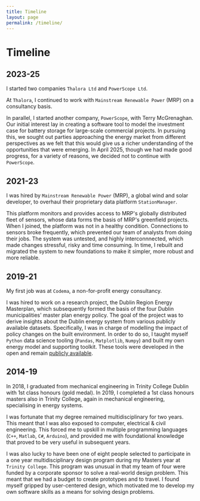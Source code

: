 ```yaml
---
title: Timeline
layout: page
permalink: /timeline/
---
```


# Timeline

## 2023-25

I started two companies `Thalora Ltd` and `PowerScope Ltd`.

At `Thalora`, I continued to work with `Mainstream Renewable Power` (MRP) on a consultancy basis.

In parallel, I started another company, `PowerScope`, with Terry McGrenaghan. Our initial interest lay in creating a software tool to model the investment case for battery storage for large-scale commercial projects. In pursuing this, we sought out parties approaching the energy market from different perspectives as we felt that this would give us a richer understanding of the opportunities that were emerging. In April 2025, though we had made good progress, for a variety of reasons, we decided not to continue with `PowerScope`.


## 2021-23

I was hired by `Mainstream Renewable Power` (MRP), a global wind and solar developer, to overhaul their proprietary data platform `StationManager`. 

This platform monitors and provides access to MRP's globally distributed fleet of sensors, whose data forms the basis of MRP's greenfield projects. When I joined, the platform was not in a healthy condition. Connections to sensors broke frequently, which prevented our team of analysts from doing their jobs. The system was untested, and highly interconnnected, which made changes stressful, risky and time consuming. In time, I rebuilt and migrated the system to new foundations to make it simpler, more robust and more reliable.


## 2019-21

My first job was at `Codema`, a non-for-profit energy consultancy. 

I was hired to work on a research project, the Dublin Region Energy Masterplan, which subsequently formed the basis of the four Dublin municipalities' master plan energy policy. The goal of the project was to derive insights about the Dublin energy system from various publicly available datasets. Specifically, I was in charge of modelling the impact of policy changes on the built environment. In order to do so, I taught myself `Python` data science tooling (`Pandas`, `Matplotlib`, `Numpy`) and built my own energy model and supporting toolkit. These tools were developed in the open and remain [publicly available](https://github.com/codema-dev/projects).


## 2014-19

In 2018, I graduated from mechanical engineering in Trinity College Dublin with 1st class honours (gold medal).  In 2019, I completed a 1st class honours masters also in Trinity College, again in mechanical engineering, specialising in energy systems. 

I was fortunate that my degree remained multidisciplinary for two years. This meant that I was also exposed to computer, electrical & civil engineering. This forced me to upskill in multiple programming languages (`C++`, `Matlab`, `C#`, `Arduino`), and provided me with foundational knowledge that proved to be very useful in subsequent years.

I was also lucky to have been one of eight people selected to participate in a one year multidisciplinary design program during my Masters year at `Trinity College`. This program was unusual in that my team of four were funded by a corporate sponsor to solve a real-world design problem. This meant that we had a budget to create prototypes and to travel. I found myself gripped by user-centered design, which motivated me to develop my own software skills as a means for solving design problems.
